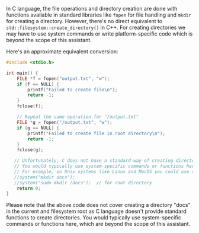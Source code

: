In C language, the file operations and directory creation are done with functions available in standard libraries like `fopen` for file handling and `mkdir` for creating a directory. However, there's no direct equivalent to `std::filesystem::create_directory()` in C++. For creating directories we may have to use system commands or write platform-specific code which is beyond the scope of this assistant.

Here's an approximate equivalent conversion:
```c
#include <stdio.h>

int main() {
    FILE *f = fopen("output.txt", "w"); 
    if (f == NULL) {
        printf("Failed to create file\n");
        return -1;
    }
    fclose(f);

    // Repeat the same operation for "/output.txt"
    FILE *g = fopen("/output.txt", "w"); 
    if (g == NULL) {
        printf("Failed to create file in root directory\n");
        return -1;
    }
    fclose(g);

   // Unfortunately, C does not have a standard way of creating directories.
   // You would typically use system-specific commands or functions here.
   // For example, on Unix systems like Linux and MacOS you could use system() to run mkdir command:
   //system("mkdir docs"); 
   //system("sudo mkdir /docs");  // for root directory
    return 0;
}
```
Please note that the above code does not cover creating a directory "docs" in the current and filesystem root as C language doesn't provide standard functions to create directories. You would typically use system-specific commands or functions here, which are beyond the scope of this assistant.
